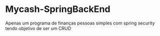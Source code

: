 # Mycash-SpringBackEnd
Apenas um programa de finanças pessoas simples com spring security tendo objetivo de ser um CRUD
